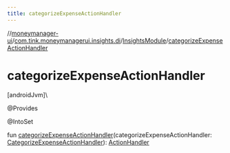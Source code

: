 ```yaml
---
title: categorizeExpenseActionHandler
---
```

//[moneymanager-ui](../../../index.html)/[com.tink.moneymanagerui.insights.di](../index.html)/[InsightsModule](index.html)/[categorizeExpenseActionHandler](categorize-expense-action-handler.html)



# categorizeExpenseActionHandler



[androidJvm]\




@Provides



@IntoSet



fun [categorizeExpenseActionHandler](categorize-expense-action-handler.html)(categorizeExpenseActionHandler: [CategorizeExpenseActionHandler](../../com.tink.moneymanagerui.insights.actionhandling/-categorize-expense-action-handler/index.html)): [ActionHandler](../../com.tink.moneymanagerui.insights.actionhandling/-action-handler/index.html)




